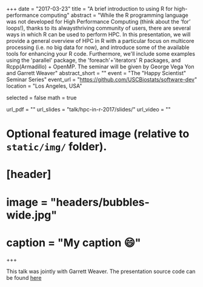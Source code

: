 +++
date = "2017-03-23"
title = "A brief introduction to using R for high-performance computing"
abstract = "While the R programming language was not developed for High Performance Computing (think about the ‘for’ loops!), thanks to its alwaysthriving community of users, there are several ways in which R can be used to perform HPC. In this presentation, we will provide a general overview of HPC in R with a particular focus on multicore processing (i.e. no big data for now), and introduce some of the available tools for enhancing your R code. Furthermore, we'll include some examples using the 'parallel' package, the 'foreach'+'iterators' R packages, and Rcpp(Armadillo) + OpenMP. The seminar will be given by George Vega Yon and Garrett Weaver"
abstract_short = ""
event = "The \"Happy Scientist\" Seminar Series"
event_url = "https://github.com/USCBiostats/software-dev"
location = "Los Angeles, USA"

selected = false
math = true

url_pdf = ""
url_slides = "talk/hpc-in-r-2017/slides/"
url_video = ""

# Optional featured image (relative to `static/img/` folder).
# [header]
# image = "headers/bubbles-wide.jpg"
# caption = "My caption :smile:"

+++

This talk was jointly with Garrett Weaver. The presentation source code can be found [here](https://github.com/gvegayon/software-dev/tree/master/happy_scientist/parallel_computing)